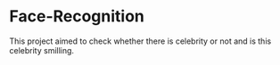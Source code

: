 # Face-Recognition

This project aimed to check whether there is celebrity or not and is this celebrity smilling.
